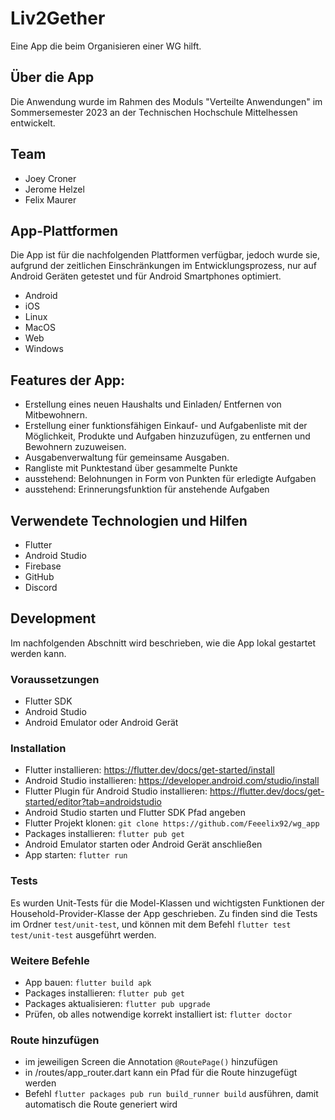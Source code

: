 # Liv2Gether

Eine App die beim Organisieren einer WG hilft.

## Über die App

Die Anwendung wurde im Rahmen des Moduls "Verteilte Anwendungen" im Sommersemester 2023 an der
Technischen Hochschule Mittelhessen entwickelt.

## Team

- Joey Croner
- Jerome Helzel
- Felix Maurer

## App-Plattformen

Die App ist für die nachfolgenden Plattformen verfügbar, jedoch wurde sie,
aufgrund der zeitlichen Einschränkungen im Entwicklungsprozess,
nur auf Android Geräten getestet und für Android Smartphones optimiert.

- Android
- iOS
- Linux
- MacOS
- Web
- Windows

## Features der App:

- Erstellung eines neuen Haushalts und Einladen/ Entfernen von Mitbewohnern.
- Erstellung einer funktionsfähigen Einkauf- und Aufgabenliste mit der Möglichkeit, Produkte und
  Aufgaben hinzuzufügen,
  zu entfernen und Bewohnern zuzuweisen.
- Ausgabenverwaltung für gemeinsame Ausgaben.
- Rangliste mit Punktestand über gesammelte Punkte
- ausstehend: Belohnungen in Form von Punkten für erledigte Aufgaben
- ausstehend: Erinnerungsfunktion für anstehende Aufgaben

## Verwendete Technologien und Hilfen

- Flutter
- Android Studio
- Firebase
- GitHub
- Discord

## Development

Im nachfolgenden Abschnitt wird beschrieben, wie die App lokal gestartet werden kann.

### Voraussetzungen

- Flutter SDK
- Android Studio
- Android Emulator oder Android Gerät

### Installation

- Flutter installieren: https://flutter.dev/docs/get-started/install
- Android Studio installieren: https://developer.android.com/studio/install
- Flutter Plugin für Android Studio
  installieren: https://flutter.dev/docs/get-started/editor?tab=androidstudio
- Android Studio starten und Flutter SDK Pfad angeben
- Flutter Projekt klonen: `git clone https://github.com/Feeelix92/wg_app`
- Packages installieren: `flutter pub get`
- Android Emulator starten oder Android Gerät anschließen
- App starten: `flutter run`

### Tests

Es wurden Unit-Tests für die Model-Klassen und wichtigsten Funktionen der Household-Provider-Klasse
der App geschrieben.
Zu finden sind die Tests im Ordner `test/unit-test`, und können mit dem
Befehl `flutter test test/unit-test` ausgeführt werden.

### Weitere Befehle

- App bauen: `flutter build apk`
- Packages installieren: `flutter pub get`
- Packages aktualisieren: `flutter pub upgrade`
- Prüfen, ob alles notwendige korrekt installiert ist: `flutter doctor`

### Route hinzufügen

- im jeweiligen Screen die Annotation `@RoutePage()` hinzufügen
- in /routes/app_router.dart kann ein Pfad für die Route hinzugefügt werden
- Befehl `flutter packages pub run build_runner build` ausführen, damit automatisch die Route
  generiert wird
